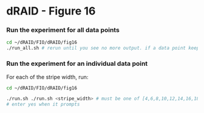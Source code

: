 # dRAID - Figure 16

### Run the experiment for all data points
```Bash
cd ~/dRAID/FIO/dRAID/fig16
./run_all.sh # rerun until you see no more output. if a data point keeps failing to generate, consider using run.sh to generate it.
```

### Run the experiment for an individual data point

For each of the stripe width, run:
```Bash
cd ~/dRAID/FIO/dRAID/fig16

./run.sh ./run.sh <stripe_width> # must be one of [4,6,8,10,12,14,16,18]
# enter yes when it prompts
```